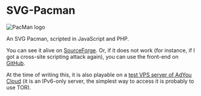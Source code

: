 # SVG-Pacman

![PacMan logo](favicon.ico)

An SVG Pacman, scripted in JavaScript and PHP.

You can see it alive on [SourceForge](http://svg-pacman.sourceforge.io/). Or, if it does not work (for instance, if I got a cross-site scripting attack again), you can use the front-end on [GitHub](http://flatassembler.github.io/pacman.html).

At the time of writing this, it is also playable on a [test VPS server of AdYou Cloud](http://taskvps.adyou.cloud/) (it is an IPv6-only server, the simplest way to access it is probably to use TOR).